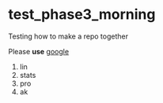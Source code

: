 # test_phase3_morning
Testing how to make a repo together

Please **use** [google]('google.com')

1. lin
2. stats
3. pro
4. ak

